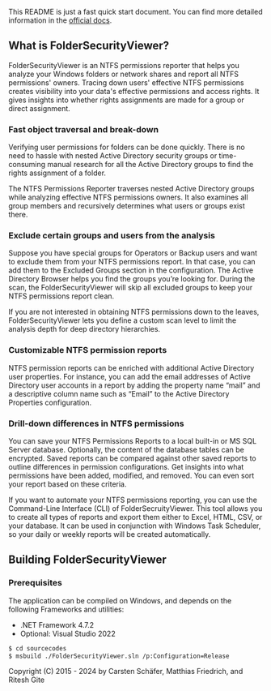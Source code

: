 This README is just a fast quick start document. You can find more detailed information in the [official docs](https://g-tac.gitbook.io/foldersecurityviewer).

## What is FolderSecurityViewer?

FolderSecurityViewer is an NTFS permissions reporter that helps you analyze your Windows folders or network shares and report all NTFS permissions' owners. Tracing down users' effective NTFS permissions creates visibility into your data's effective permissions and access rights. It gives insights into whether rights assignments are made for a group or direct assignment.


### Fast object traversal and break-down

Verifying user permissions for folders can be done quickly. There is no need to hassle with nested Active Directory security groups or time-consuming manual research for all the Active Directory groups to find the rights assignment of a folder.

The NTFS Permissions Reporter traverses nested Active Directory groups while analyzing effective NTFS permissions owners. It also examines all group members and recursively determines what users or groups exist there.


### Exclude certain groups and users from the analysis

Suppose you have special groups for Operators or Backup users and want to exclude them from your NTFS permissions report. In that case, you can add them to the Excluded Groups section in the configuration. The Active Directory Browser helps you find the groups you’re looking for. During the scan, the FolderSecurityViewer will skip all excluded groups to keep your NTFS permissions report clean.

If you are not interested in obtaining NTFS permissions down to the leaves, FolderSecurityViewer lets you define a custom scan level to limit the analysis depth for deep directory hierarchies.


### Customizable NTFS permission reports

NTFS permission reports can be enriched with additional Active Directory user properties. For instance, you can add the email addresses of Active Directory user accounts in a report by adding the property name “mail” and a descriptive column name such as “Email” to the Active Directory Properties configuration.


### Drill-down differences in NTFS permissions

You can save your NTFS Permissions Reports to a local built-in or MS SQL Server database. Optionally, the content of the database tables can be encrypted. Saved reports can be compared against other saved reports to outline differences in permission configurations. Get insights into what permissions have been added, modified, and removed. You can even sort your report based on these criteria.

If you want to automate your NTFS permissions reporting, you can use the Command-Line Interface (CLI) of FolderSecruityViewer. This tool allows you to create all types of reports and export them either to Excel, HTML, CSV, or your database. It can be used in conjunction with Windows Task Scheduler, so your daily or weekly reports will be created automatically.


## Building FolderSecurityViewer

### Prerequisites

The application can be compiled on Windows, and depends on the following Frameworks and utilities:

* .NET Framework 4.7.2
* Optional: Visual Studio 2022


````bash
$ cd sourcecodes
$ msbuild ./FolderSecurityViewer.sln /p:Configuration=Release
````




Copyright (C) 2015 - 2024 by Carsten Schäfer, Matthias Friedrich, and Ritesh Gite
